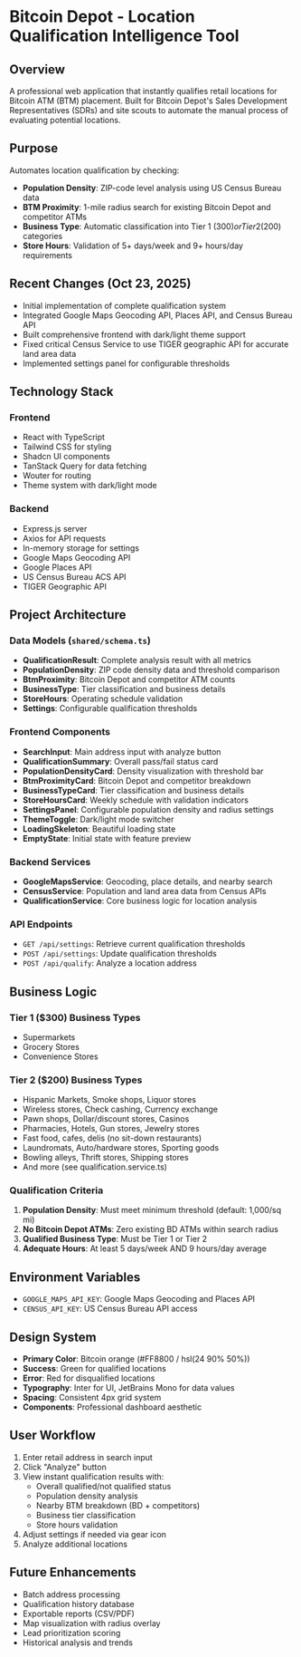 # Bitcoin Depot - Location Qualification Intelligence Tool

## Overview
A professional web application that instantly qualifies retail locations for Bitcoin ATM (BTM) placement. Built for Bitcoin Depot's Sales Development Representatives (SDRs) and site scouts to automate the manual process of evaluating potential locations.

## Purpose
Automates location qualification by checking:
- **Population Density**: ZIP-code level analysis using US Census Bureau data
- **BTM Proximity**: 1-mile radius search for existing Bitcoin Depot and competitor ATMs
- **Business Type**: Automatic classification into Tier 1 ($300) or Tier 2 ($200) categories
- **Store Hours**: Validation of 5+ days/week and 9+ hours/day requirements

## Recent Changes (Oct 23, 2025)
- Initial implementation of complete qualification system
- Integrated Google Maps Geocoding API, Places API, and Census Bureau API
- Built comprehensive frontend with dark/light theme support
- Fixed critical Census Service to use TIGER geographic API for accurate land area data
- Implemented settings panel for configurable thresholds

## Technology Stack

### Frontend
- React with TypeScript
- Tailwind CSS for styling
- Shadcn UI components
- TanStack Query for data fetching
- Wouter for routing
- Theme system with dark/light mode

### Backend
- Express.js server
- Axios for API requests
- In-memory storage for settings
- Google Maps Geocoding API
- Google Places API
- US Census Bureau ACS API
- TIGER Geographic API

## Project Architecture

### Data Models (`shared/schema.ts`)
- **QualificationResult**: Complete analysis result with all metrics
- **PopulationDensity**: ZIP code density data and threshold comparison
- **BtmProximity**: Bitcoin Depot and competitor ATM counts
- **BusinessType**: Tier classification and business details
- **StoreHours**: Operating schedule validation
- **Settings**: Configurable qualification thresholds

### Frontend Components
- **SearchInput**: Main address input with analyze button
- **QualificationSummary**: Overall pass/fail status card
- **PopulationDensityCard**: Density visualization with threshold bar
- **BtmProximityCard**: Bitcoin Depot and competitor breakdown
- **BusinessTypeCard**: Tier classification and business details
- **StoreHoursCard**: Weekly schedule with validation indicators
- **SettingsPanel**: Configurable population density and radius settings
- **ThemeToggle**: Dark/light mode switcher
- **LoadingSkeleton**: Beautiful loading state
- **EmptyState**: Initial state with feature preview

### Backend Services
- **GoogleMapsService**: Geocoding, place details, and nearby search
- **CensusService**: Population and land area data from Census APIs
- **QualificationService**: Core business logic for location analysis

### API Endpoints
- `GET /api/settings`: Retrieve current qualification thresholds
- `POST /api/settings`: Update qualification thresholds
- `POST /api/qualify`: Analyze a location address

## Business Logic

### Tier 1 ($300) Business Types
- Supermarkets
- Grocery Stores
- Convenience Stores

### Tier 2 ($200) Business Types
- Hispanic Markets, Smoke shops, Liquor stores
- Wireless stores, Check cashing, Currency exchange
- Pawn shops, Dollar/discount stores, Casinos
- Pharmacies, Hotels, Gun stores, Jewelry stores
- Fast food, cafes, delis (no sit-down restaurants)
- Laundromats, Auto/hardware stores, Sporting goods
- Bowling alleys, Thrift stores, Shipping stores
- And more (see qualification.service.ts)

### Qualification Criteria
1. **Population Density**: Must meet minimum threshold (default: 1,000/sq mi)
2. **No Bitcoin Depot ATMs**: Zero existing BD ATMs within search radius
3. **Qualified Business Type**: Must be Tier 1 or Tier 2
4. **Adequate Hours**: At least 5 days/week AND 9 hours/day average

## Environment Variables
- `GOOGLE_MAPS_API_KEY`: Google Maps Geocoding and Places API
- `CENSUS_API_KEY`: US Census Bureau API access

## Design System
- **Primary Color**: Bitcoin orange (#FF8800 / hsl(24 90% 50%))
- **Success**: Green for qualified locations
- **Error**: Red for disqualified locations
- **Typography**: Inter for UI, JetBrains Mono for data values
- **Spacing**: Consistent 4px grid system
- **Components**: Professional dashboard aesthetic

## User Workflow
1. Enter retail address in search input
2. Click "Analyze" button
3. View instant qualification results with:
   - Overall qualified/not qualified status
   - Population density analysis
   - Nearby BTM breakdown (BD + competitors)
   - Business tier classification
   - Store hours validation
4. Adjust settings if needed via gear icon
5. Analyze additional locations

## Future Enhancements
- Batch address processing
- Qualification history database
- Exportable reports (CSV/PDF)
- Map visualization with radius overlay
- Lead prioritization scoring
- Historical analysis and trends

